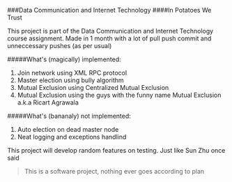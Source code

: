 ###Data Communication and Internet Technology
####In Potatoes We Trust

This project is part of the Data Communication and Internet Technology course assignment.
Made in 1 month with a lot of pull push commit and unneccessary pushes (as per usual)

#####What's (magically) implemented:
1. Join network using XML RPC protocol
2. Master election using bully algorithm
3. Mutual Exclusion using Centralized Mutual Exclusion
4. Mutual Exclusion using the guys with the funny name Mutual Exclusion a.k.a Ricart Agrawala

#####What's (bananaly) not implemented:
1. Auto election on dead master node
2. Neat logging and exceptions handlind

This project will develop random features on testing. Just like Sun Zhu once said 
> This is a software project, nothing ever goes according to plan
